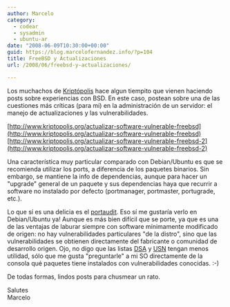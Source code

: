 ```yaml
---
author: Marcelo
category:
  - codear
  - sysadmin
  - ubuntu-ar
date: "2008-06-09T10:30:00+00:00"
guid: https://blog.marcelofernandez.info/?p=104
title: FreeBSD y Actualizaciones
url: /2008/06/freebsd-y-actualizaciones/

---
```

Los muchachos de [Kriptópolis](http://www.kriptopolis.org/) hace algun tiempito que vienen haciendo posts sobre experiencias con BSD. En este caso, postean sobre una de las cuestiones más críticas (para mí) en la administración de un servidor: el manejo de actualizaciones y las vulnerabilidades.

[http://www.kriptopolis.org/actualizar-software-vulnerable-freebsd](http://www.kriptopolis.org/actualizar-software-vulnerable-freebsd)  
[http://www.kriptopolis.org/actualizar-software-vulnerable-freebsd-2](http://www.kriptopolis.org/actualizar-software-vulnerable-freebsd-2)

Una característica muy particular comparado con Debian/Ubuntu es que se recomienda utilizar los ports, a diferencia de los paquetes binarios. Sin embargo, se mantiene la info de dependencias, aunque para hacer un "upgrade" general de un paquete y sus dependencias haya que recurrir a software no instalado por defecto (portmanager, portmaster, portugrade, etc.).

Lo que sí es una delicia es el [portaudit](http://www.freebsd.org/doc/en/books/handbook/security-portaudit.html). Eso sí me gustaría verlo en Debian/Ubuntu ya! Aunque es más bien difícil que se porte, ya que es una de las ventajas de laburar siempre con software mínimamente modificado de origen: no hay vulnerabilidades particulares "de la distro", sino que las vulnerabilidades se obtienen directamente del fabricante o comunidad de desarrollo origen. Ojo, no digo que las listas [DSA](http://www.debian.org/security/) y [USN](http://www.ubuntu.com/usn) tengan menos utilidad, sólo que me gusta "preguntarle" a mi SO directamente de la consola qué paquetes tiene instalados con vulnerabilidades conocidas. :-)

De todas formas, lindos posts para chusmear un rato.

Salutes  
Marcelo
